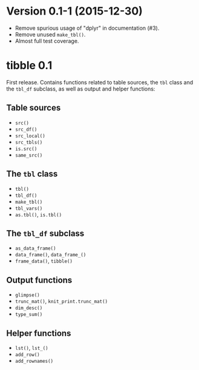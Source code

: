 Version 0.1-1 (2015-12-30)
===

- Remove spurious usage of "dplyr" in documentation (#3).
- Remove unused `make_tbl()`.
- Almost full test coverage.


tibble 0.1
==========

First release. Contains functions related to table sources, the `tbl` class and the `tbl_df` subclass, as well as output and helper functions:

## Table sources

- `src()`
- `src_df()`
- `src_local()`
- `src_tbls()`
- `is.src()`
- `same_src()`


## The `tbl` class

- `tbl()`
- `tbl_df()`
- `make_tbl()`
- `tbl_vars()`
- `as.tbl()`, `is.tbl()`


## The `tbl_df` subclass

- `as_data_frame()`
- `data_frame()`, `data_frame_()`
- `frame_data()`, `tibble()`


## Output functions

- `glimpse()`
- `trunc_mat()`, `knit_print.trunc_mat()`
- `dim_desc()`
- `type_sum()`


## Helper functions

- `lst()`, `lst_()`
- `add_row()`
- `add_rownames()`
